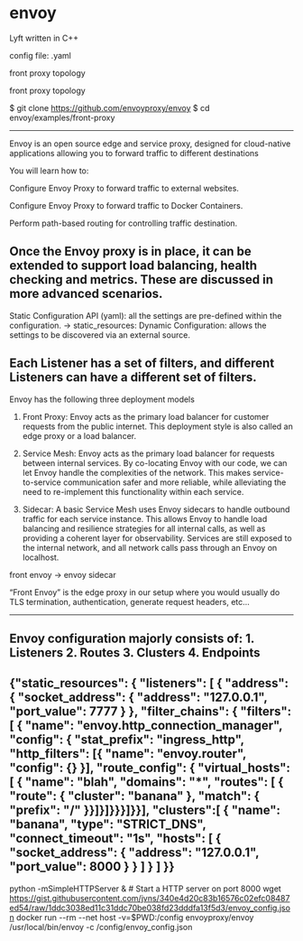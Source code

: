 envoy
=====

Lyft
written in C++

config file: .yaml

front proxy topology




front proxy topology

$ git clone https://github.com/envoyproxy/envoy
$ cd envoy/examples/front-proxy

----------------------------------------------------------------------------------------------------------------------------------------------------------------------------------------

Envoy is an open source edge and service proxy, designed for cloud-native applications
allowing you to forward traffic to different destinations

You will learn how to:

Configure Envoy Proxy to forward traffic to external websites.

Configure Envoy Proxy to forward traffic to Docker Containers.

Perform path-based routing for controlling traffic destination.

Once the Envoy proxy is in place, it can be extended to support load balancing, health checking and metrics. These are discussed in more advanced scenarios.
----------------------------------------------------------------------------------------------------------------------------------------------------------------------------------------


Static Configuration API (yaml): all the settings are pre-defined within the configuration. -> static_resources:
Dynamic Configuration: allows the settings to be discovered via an external source.


Each Listener has a set of filters, and different Listeners can have a different set of filters.
----------------------------------------------------------------------------------------------------------------------------------------------------------------------------------------
Envoy has the following three deployment models

1. Front Proxy: Envoy acts as the primary load balancer for customer requests from the public internet. This deployment style is also called an edge proxy or a load balancer.

2. Service Mesh: Envoy acts as the primary load balancer for requests between internal services. By co-locating Envoy with our code, we can let Envoy handle the complexities of the network.
 This makes service-to-service communication safer and more reliable, while alleviating the need to re-implement this functionality within each service.

3. Sidecar: A basic Service Mesh uses Envoy sidecars to handle outbound traffic for each service instance. This allows Envoy to handle load balancing and resilience strategies for all internal calls, as well as providing a coherent layer for observability. Services are still exposed to the internal network, and all network calls pass through an Envoy on localhost.



front envoy -> envoy sidecar

“Front Envoy” is the edge proxy in our setup where you would usually do TLS termination, authentication, generate request headers, etc…


----------------------------------------------------------------------------------------------------------------------------------------------------------------------------------------
Envoy configuration majorly consists of:
    1. Listeners
    2. Routes
    3. Clusters
    4. Endpoints
----------------------------------------------------------------------------------------------------------------------------------------------------------------------------------------
{"static_resources": {
  "listeners": [
    {
      "address": { "socket_address": { "address": "127.0.0.1", "port_value": 7777 } },
      "filter_chains": {
        "filters": [
          {
            "name": "envoy.http_connection_manager",
            "config": {
              "stat_prefix": "ingress_http",
              "http_filters": [{
                "name": "envoy.router",
                "config": {}
              }],
              "route_config": {
                "virtual_hosts": [
                  {
                    "name": "blah",
                    "domains": "*",
                    "routes": [
                      {
                        "route": {
                          "cluster": "banana"
                        },
                        "match": {
                          "prefix": "/"
    }}]}]}}}]}}],
  "clusters":[
    {
      "name": "banana",
      "type": "STRICT_DNS",
      "connect_timeout": "1s",
      "hosts": [
        { "socket_address": { "address": "127.0.0.1", "port_value": 8000 } }
      ]
    }
  ]
}}
----------------------------------------------------------------------------------------------------------------------------------------------------------------------------------------



python -mSimpleHTTPServer & # Start a HTTP server on port 8000
wget https://gist.githubusercontent.com/jvns/340e4d20c83b16576c02efc08487ed54/raw/1ddc3038ed11c31ddc70be038fd23dddfa13f5d3/envoy_config.json
docker run --rm --net host -v=$PWD:/config envoyproxy/envoy /usr/local/bin/envoy -c /config/envoy_config.json